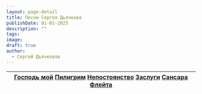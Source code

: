 ```yaml
---
layout: page-detail
title: Песни Сергея Дьячкова
publishDate: 01-01-2025
description: ""
tags:
image:
draft: true
author:
  - Сергей Дьячковов
---
```


| [Господь мой](http://om.advayta.org/archive/tvorchestvo/dyachkov/1%5Fgospod%5Fmoi.mp3) [Пилигрим](http://om.advayta.org/archive/tvorchestvo/dyachkov/2%5Fpiligrim.mp3) [Непостоянство](http://om.advayta.org/archive/tvorchestvo/dyachkov/3%5Fnepostoyanstvo.mp3) [Заслуги](http://om.advayta.org/archive/tvorchestvo/dyachkov/4%5Fzaslugi.mp3) [Сансара](http://om.advayta.org/archive/tvorchestvo/dyachkov/5%5Fsansara.mp3) [Флейта](http://om.advayta.org/archive/tvorchestvo/dyachkov/6%5Fwake%5Fup%5Ffleita.mp3) |
| --------------------------------------------------------------------------------------------------------------------------------------------------------------------------------------------------------------------------------------------------------------------------------------------------------------------------------------------------------------------------------------------------------------------------------------------------------------------------------------------------------------------- |
  
  
